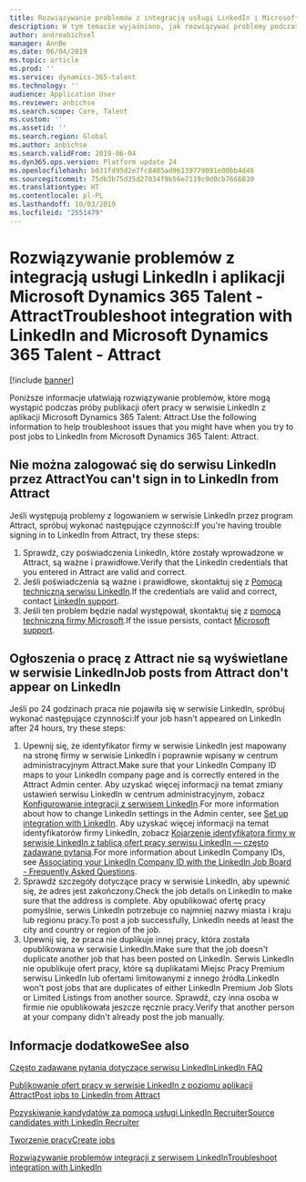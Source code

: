 ```yaml
---
title: Rozwiązywanie problemów z integracją usługi LinkedIn i Microsoft Dynamics 365 Talent - Attract
description: W tym temacie wyjaśniono, jak rozwiązywać problemy podczas próby publikacji ofert pracy w serwisie LinkedIn z aplikacji Microsoft Dynamics 365 Talent - Attract.
author: andreabichsel
manager: AnnBe
ms.date: 06/04/2019
ms.topic: article
ms.prod: ''
ms.service: dynamics-365-talent
ms.technology: ''
audience: Application User
ms.reviewer: anbichse
ms.search.scope: Core, Talent
ms.custom: ''
ms.assetid: ''
ms.search.region: Global
ms.author: anbichse
ms.search.validFrom: 2019-06-04
ms.dyn365.ops.version: Platform update 24
ms.openlocfilehash: b031fd95d2e7fc8405ad96139779091e00bb4d46
ms.sourcegitcommit: 75db3b75d35d27034f9b56e7119c9d0cb7666830
ms.translationtype: HT
ms.contentlocale: pl-PL
ms.lasthandoff: 10/03/2019
ms.locfileid: "2551479"
---
```

# <a name="troubleshoot-integration-with-linkedin-and-microsoft-dynamics-365-talent---attract"></a><span data-ttu-id="9e234-103">Rozwiązywanie problemów z integracją usługi LinkedIn i aplikacji Microsoft Dynamics 365 Talent - Attract</span><span class="sxs-lookup"><span data-stu-id="9e234-103">Troubleshoot integration with LinkedIn and Microsoft Dynamics 365 Talent - Attract</span></span>

[!include [banner](../includes/banner.md)]

<span data-ttu-id="9e234-104">Poniższe informacje ułatwiają rozwiązywanie problemów, które mogą wystąpić podczas próby publikacji ofert pracy w serwisie LinkedIn z aplikacji Microsoft Dynamics 365 Talent: Attract.</span><span class="sxs-lookup"><span data-stu-id="9e234-104">Use the following information to help troubleshoot issues that you might have when you try to post jobs to LinkedIn from Microsoft Dynamics 365 Talent: Attract.</span></span>

## <a name="you-cant-sign-in-to-linkedin-from-attract"></a><span data-ttu-id="9e234-105">Nie można zalogować się do serwisu LinkedIn przez Attract</span><span class="sxs-lookup"><span data-stu-id="9e234-105">You can't sign in to LinkedIn from Attract</span></span>

<span data-ttu-id="9e234-106">Jeśli występują problemy z logowaniem w serwisie LinkedIn przez program Attract, spróbuj wykonać następujące czynności:</span><span class="sxs-lookup"><span data-stu-id="9e234-106">If you're having trouble signing in to LinkedIn from Attract, try these steps:</span></span>

1. <span data-ttu-id="9e234-107">Sprawdź, czy poświadczenia LinkedIn, które zostały wprowadzone w Attract, są ważne i prawidłowe.</span><span class="sxs-lookup"><span data-stu-id="9e234-107">Verify that the LinkedIn credentials that you entered in Attract are valid and correct.</span></span>
2. <span data-ttu-id="9e234-108">Jeśli poświadczenia są ważne i prawidłowe, skontaktuj się z [Pomocą techniczną serwisu LinkedIn](https://www.linkedin.com/help/linkedin).</span><span class="sxs-lookup"><span data-stu-id="9e234-108">If the credentials are valid and correct, contact [LinkedIn support](https://www.linkedin.com/help/linkedin).</span></span>
3. <span data-ttu-id="9e234-109">Jeśli ten problem będzie nadal występował, skontaktuj się z [pomocą techniczną firmy Microsoft](./talent-support.md).</span><span class="sxs-lookup"><span data-stu-id="9e234-109">If the issue persists, contact [Microsoft support](./talent-support.md).</span></span>

## <a name="job-posts-from-attract-dont-appear-on-linkedin"></a><span data-ttu-id="9e234-110">Ogłoszenia o pracę z Attract nie są wyświetlane w serwisie LinkedIn</span><span class="sxs-lookup"><span data-stu-id="9e234-110">Job posts from Attract don't appear on LinkedIn</span></span>

<span data-ttu-id="9e234-111">Jeśli po 24 godzinach praca nie pojawiła się w serwisie LinkedIn, spróbuj wykonać następujące czynności:</span><span class="sxs-lookup"><span data-stu-id="9e234-111">If your job hasn't appeared on LinkedIn after 24 hours, try these steps:</span></span>

1. <span data-ttu-id="9e234-112">Upewnij się, że identyfikator firmy w serwisie LinkedIn jest mapowany na stronę firmy w serwisie LinkedIn i poprawnie wpisany w centrum administracyjnym Attract.</span><span class="sxs-lookup"><span data-stu-id="9e234-112">Make sure that your LinkedIn Company ID maps to your LinkedIn company page and is correctly entered in the Attract Admin center.</span></span> <span data-ttu-id="9e234-113">Aby uzyskać więcej informacji na temat zmiany ustawień serwisu LinkedIn w centrum administracyjnym, zobacz [Konfigurowanie integracji z serwisem LinkedIn](attract-admin-linkedin.md).</span><span class="sxs-lookup"><span data-stu-id="9e234-113">For more information about how to change LinkedIn settings in the Admin center, see [Set up integration with LinkedIn](attract-admin-linkedin.md).</span></span> <span data-ttu-id="9e234-114">Aby uzyskać więcej informacji na temat identyfikatorów firmy LinkedIn, zobacz [Kojarzenie identyfikatora firmy w serwisie LinkedIn z tablicą ofert pracy serwisu LinkedIn — często zadawane pytania](https://www.linkedin.com/help/linkedin/answer/98972).</span><span class="sxs-lookup"><span data-stu-id="9e234-114">For more information about LinkedIn Company IDs, see [Associating your LinkedIn Company ID with the LinkedIn Job Board - Frequently Asked Questions](https://www.linkedin.com/help/linkedin/answer/98972).</span></span>
2. <span data-ttu-id="9e234-115">Sprawdź szczegóły dotyczące pracy w serwisie LinkedIn, aby upewnić się, że adres jest zakończony.</span><span class="sxs-lookup"><span data-stu-id="9e234-115">Check the job details on LinkedIn to make sure that the address is complete.</span></span> <span data-ttu-id="9e234-116">Aby opublikować ofertę pracy pomyślnie, serwis LinkedIn potrzebuje co najmniej nazwy miasta i kraju lub regionu pracy.</span><span class="sxs-lookup"><span data-stu-id="9e234-116">To post a job successfully, LinkedIn needs at least the city and country or region of the job.</span></span>
3. <span data-ttu-id="9e234-117">Upewnij się, że praca nie duplikuje innej pracy, która została opublikowana w serwisie LinkedIn.</span><span class="sxs-lookup"><span data-stu-id="9e234-117">Make sure that the job doesn't duplicate another job that has been posted on LinkedIn.</span></span> <span data-ttu-id="9e234-118">Serwis LinkedIn nie opublikuje ofert pracy, które są duplikatami Miejsc Pracy Premium serwisu LinkedIn lub ofertami limitowanymi z innego źródła.</span><span class="sxs-lookup"><span data-stu-id="9e234-118">LinkedIn won't post jobs that are duplicates of either LinkedIn Premium Job Slots or Limited Listings from another source.</span></span> <span data-ttu-id="9e234-119">Sprawdź, czy inna osoba w firmie nie opublikowała jeszcze ręcznie pracy.</span><span class="sxs-lookup"><span data-stu-id="9e234-119">Verify that another person at your company didn't already post the job manually.</span></span>

## <a name="see-also"></a><span data-ttu-id="9e234-120">Informacje dodatkowe</span><span class="sxs-lookup"><span data-stu-id="9e234-120">See also</span></span>

[<span data-ttu-id="9e234-121">Często zadawane pytania dotyczące serwisu LinkedIn</span><span class="sxs-lookup"><span data-stu-id="9e234-121">LinkedIn FAQ</span></span>](./attract-linkedin-faq.md)

[<span data-ttu-id="9e234-122">Publikowanie ofert pracy w serwisie LinkedIn z poziomu aplikacji Attract</span><span class="sxs-lookup"><span data-stu-id="9e234-122">Post jobs to LinkedIn from Attract</span></span>](./attract-post-jobs-to-linkedin.md)

[<span data-ttu-id="9e234-123">Pozyskiwanie kandydatów za pomocą usługi LinkedIn Recruiter</span><span class="sxs-lookup"><span data-stu-id="9e234-123">Source candidates with LinkedIn Recruiter</span></span>](./attract-linkedin-recruiter.md)

[<span data-ttu-id="9e234-124">Tworzenie pracy</span><span class="sxs-lookup"><span data-stu-id="9e234-124">Create jobs</span></span>](./creating-jobs-attract.md)

[<span data-ttu-id="9e234-125">Rozwiązywanie problemów integracji z serwisem LinkedIn</span><span class="sxs-lookup"><span data-stu-id="9e234-125">Troubleshoot integration with LinkedIn</span></span>](./attract-troubleshoot-linkedin.md)
